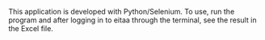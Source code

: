 This application is developed with Python/Selenium.
To use, run the program and after logging in to eitaa through the terminal, see the result in the Excel file.

